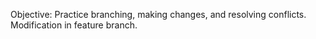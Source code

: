 Objective: Practice branching, making changes, and resolving conflicts.
Modification in feature branch.
